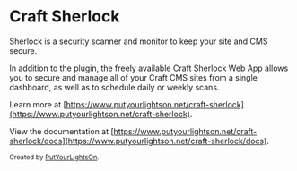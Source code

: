 # Craft Sherlock

Sherlock is a security scanner and monitor to keep your site and CMS secure.

In addition to the plugin, the freely available Craft Sherlock Web App allows you to secure and manage all of your Craft CMS sites from a single dashboard, as well as to schedule daily or weekly scans.

Learn more at [https://www.putyourlightson.net/craft-sherlock](https://www.putyourlightson.net/craft-sherlock).

View the documentation at [https://www.putyourlightson.net/craft-sherlock/docs](https://www.putyourlightson.net/craft-sherlock/docs).
  
<small>Created by [PutYourLightsOn](https://www.putyourlightson.net/).</small>
